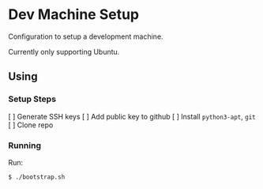 # Dev Machine Setup

Configuration to setup a development machine.

Currently only supporting Ubuntu.
## Using

### Setup Steps

[ ] Generate SSH keys
[ ] Add public key to github
[ ] Install `python3-apt`, `git`
[ ] Clone repo

### Running

Run:
```bash
$ ./bootstrap.sh
```
